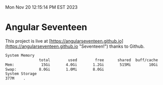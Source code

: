 Mon Nov 20 12:15:14 PM EST 2023

# Angular Seventeen


This project is live at [https://angularseventeen.github.io](https://angularseventeen.github.io "Seventeen!") thanks to Github.

```bash
System Memory
               total        used        free      shared  buff/cache   available
Mem:            15Gi       4.0Gi       1.2Gi       515Mi        10Gi        11Gi
Swap:          8.0Gi       1.0Mi       8.0Gi
System Storage
377M	.
```
